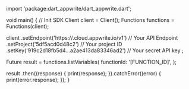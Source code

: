 import 'package:dart_appwrite/dart_appwrite.dart';

void main() { // Init SDK
  Client client = Client();
  Functions functions = Functions(client);

  client
    .setEndpoint('https://<REGION>.cloud.appwrite.io/v1') // Your API Endpoint
    .setProject('5df5acd0d48c2') // Your project ID
    .setKey('919c2d18fb5d4...a2ae413da83346ad2') // Your secret API key
  ;

  Future result = functions.listVariables(
    functionId: '[FUNCTION_ID]',
  );

  result
    .then((response) {
      print(response);
    }).catchError((error) {
      print(error.response);
  });
}